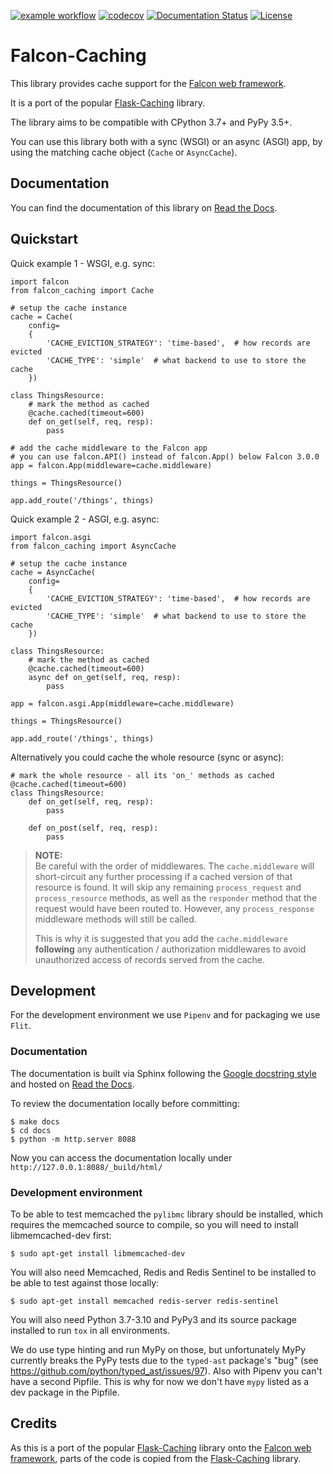 [![example workflow](https://github.com/zoltan-fedor/falcon-caching/actions/workflows/test.yaml/badge.svg)](https://github.com/zoltan-fedor/falcon-caching/actions?query=workflow%3A%22Run+tests%22)
[![codecov](https://codecov.io/gh/zoltan-fedor/falcon-caching/branch/master/graph/badge.svg)](https://codecov.io/gh/zoltan-fedor/falcon-caching)
[![Documentation Status](https://readthedocs.org/projects/falcon-caching/badge/?version=latest)](https://falcon-caching.readthedocs.io/en/latest/?badge=latest)
[![License](https://img.shields.io/badge/license-MIT-green.svg)](https://github.com/zoltan-fedor/falcon-caching)

# Falcon-Caching

This library provides cache support for the [Falcon web framework](https://github.com/falconry/falcon).

It is a port of the popular [Flask-Caching](https://github.com/sh4nks/flask-caching) library.

The library aims to be compatible with CPython 3.7+ and PyPy 3.5+.

You can use this library both with a sync (WSGI) or an async (ASGI) app,
by using the matching cache object (`Cache` or `AsyncCache`). 


## Documentation

You can find the documentation of this library on [Read the Docs](https://falcon-caching.readthedocs.io/).


## Quickstart


Quick example 1  - WSGI, e.g. sync:
```
import falcon
from falcon_caching import Cache

# setup the cache instance
cache = Cache(
    config=
    {
        'CACHE_EVICTION_STRATEGY': 'time-based',  # how records are evicted
        'CACHE_TYPE': 'simple'  # what backend to use to store the cache
    })

class ThingsResource:
    # mark the method as cached
    @cache.cached(timeout=600)
    def on_get(self, req, resp):
        pass

# add the cache middleware to the Falcon app
# you can use falcon.API() instead of falcon.App() below Falcon 3.0.0
app = falcon.App(middleware=cache.middleware)

things = ThingsResource()

app.add_route('/things', things)
```


Quick example 2 - ASGI, e.g. async:
```
import falcon.asgi
from falcon_caching import AsyncCache

# setup the cache instance
cache = AsyncCache(
    config=
    {
        'CACHE_EVICTION_STRATEGY': 'time-based',  # how records are evicted
        'CACHE_TYPE': 'simple'  # what backend to use to store the cache
    })

class ThingsResource:
    # mark the method as cached
    @cache.cached(timeout=600)
    async def on_get(self, req, resp):
        pass

app = falcon.asgi.App(middleware=cache.middleware)

things = ThingsResource()

app.add_route('/things', things)
```

Alternatively you could cache the whole resource (sync or async):
```
# mark the whole resource - all its 'on_' methods as cached
@cache.cached(timeout=600)
class ThingsResource:
    def on_get(self, req, resp):
        pass

    def on_post(self, req, resp):
        pass
```

> **NOTE:**  
> Be careful with the order of middlewares. The `cache.middleware` will
short-circuit any further processing if a cached version of that resource is found.
It will skip any remaining `process_request` and `process_resource` methods,
as well as the `responder` method that the request would have been routed to.
However, any `process_response` middleware methods will still be called.
>
> This is why it is suggested that you add the `cache.middleware` **following** any
authentication / authorization middlewares to avoid unauthorized access of records
served from the cache.

## Development

For the development environment we use `Pipenv` and for packaging we use `Flit`.

### Documentation

The documentation is built via Sphinx following the 
[Google docstring style](https://www.sphinx-doc.org/en/master/usage/extensions/example_google.html#example-google) 
and hosted on [Read the Docs](https://falcon-caching.readthedocs.io/en/latest/).

To review the documentation locally before committing:
```
$ make docs
$ cd docs
$ python -m http.server 8088
```

Now you can access the documentation locally under `http://127.0.0.1:8088/_build/html/`

### Development environment

To be able to test memcached the `pylibmc` library should be installed, which requires
the memcached source to compile, so you will need to install libmemcached-dev first:
```
$ sudo apt-get install libmemcached-dev
```

You will also need Memcached, Redis and Redis Sentinel to be installed 
to be able to test against those locally:
```
$ sudo apt-get install memcached redis-server redis-sentinel
```

You will also need Python 3.7-3.10 and PyPy3 and its source package installed to run
`tox` in all environments.

We do use type hinting and run MyPy on those, but unfortunately MyPy currently breaks
the PyPy tests due to the `typed-ast` package's "bug" (see
https://github.com/python/typed_ast/issues/97). Also with Pipenv you can't 
have a second Pipfile. This is why for now we don't have `mypy` listed as a dev package
in the Pipfile.

## Credits

As this is a port of the popular [Flask-Caching](https://github.com/sh4nks/flask-caching) library
onto the [Falcon web framework](https://github.com/falconry/falcon), parts of the code is copied
from the [Flask-Caching](https://github.com/sh4nks/flask-caching) library.
